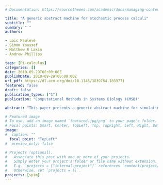 ```yaml
---
# Documentation: https://sourcethemes.com/academic/docs/managing-content/

title: "A generic abstract machine for stochastic process calculi"
subtitle: ""
summary: " "
authors:

- Loïc Paulevé
- Simon Youssef
- Matthew R Lakin
- Andrew Phillips

tags: [Pi-calculus]
categories: []
date: 2010-09-29T00:00:00Z
publishDate: 2010-09-29T00:00:00Z
url_pdf: https://dl.acm.org/doi/10.1145/1839764.1839771
featured: false
draft: false
publication_types: ["1"]
publication: "Computational Methods in Systems Biology (CMSB)"

abstract: "This paper presents a generic abstract machine for simulating a broad range of process calculi with an arbitrary reaction-based simulation algorithm. The abstract machine is nstantiated to a particular calculus by defining two functions: one for transforming a process of the calculus to a set of species, and another for computing the set of possible reactions between species. Unlike existing simulation algorithms for chemical reactions, the abstract machine can simulate process calculi that generate potentially unbounded numbers of species and reactions. This is achieved by means of a just-in-time compiler, which dynamically updates the set of possible reactions and chooses the next reaction in an iterative cycle. As a proof of concept, the generic abstract machine is instantiated for the stochastic pi-calculus, and the instantiation is implemented as part of the SPiM stochastic simulator. The structure of the abstract machine facilitates a significant optimisation by allowing channel restrictions to be stored as species complexes. We also present a novel algorithm for simulating chemical reactions with genera distributions, based on the Next Reaction Method of Gibson and Bruck. We use our generic framework to simulate a stochastic pi-calculus model of plasmid co-transfection, where plasmids can form aggregates of arbitrary size and where rates of mRNA degradation are non-exponential. The example illustrates the exibility of our framework, which allows an appropriate high-level language to be paired with the required simulation algorithm, based on the biological system under consideration."

# Featured image
# To use, add an image named `featured.jpg/png` to your page's folder.
# Focal points: Smart, Center, TopLeft, Top, TopRight, Left, Right, BottomLeft, Bottom, BottomRight.
image: 
#  caption: ""
  focal_point: "TopLeft"
#  preview_only: false

# Projects (optional).
#   Associate this post with one or more of your projects.
#   Simply enter your project's folder or file name without extension.
#   E.g. `projects = ["internal-project"]` references `content/project/deep-learning/index.md`.
#   Otherwise, set `projects = []`.
projects: [spim]
---
```

